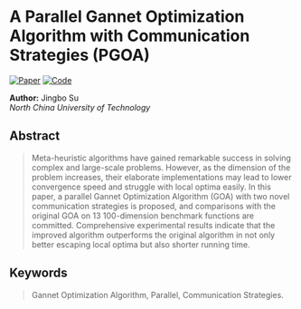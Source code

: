 # A Parallel Gannet Optimization Algorithm with Communication Strategies (PGOA)

[![Paper](https://img.shields.io/badge/Paper-10.1007-blue)](https://www.researchgate.net/publication/370983446_A_Parallel_Gannet_Optimization_Algorithm_with_Communication_Strategies_PGOA)
[![Code](https://img.shields.io/badge/Code-GitHub-green)](https://github.com/sujingbo0217/PGOA)

**Author:** Jingbo Su  
*North China University of Technology*

## Abstract

> Meta-heuristic algorithms have gained remarkable success in solving complex and large-scale problems. However, as the dimension of the problem increases, their elaborate implementations may lead to lower convergence speed and struggle with local optima easily. In this paper, a parallel Gannet Optimization Algorithm (GOA) with two novel communication strategies is proposed, and comparisons with the original GOA on 13 100-dimension benchmark functions are committed. Comprehensive experimental results indicate that the improved algorithm outperforms the original algorithm in not only better escaping local optima but also shorter running time.

## Keywords

> Gannet Optimization Algorithm, Parallel, Communication Strategies.
